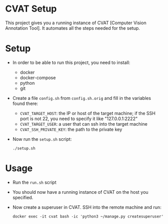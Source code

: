 # CVAT Setup
This project gives you a running instance of CVAT \[Computer Vision Annotation Tool\]. It automates all the steps needed for the setup.

# Setup
* In order to be able to run this project, you need to install:
  - docker
  - docker-compose
  - python
  - git
* Create a file `config.sh` from `config.sh.orig` and fill in the variables found there:
  - `CVAT_TARGET_HOST`: the IP or host of the target machine; if the SSH port is not 22, you need to specify it like "127.0.0.1:2222"
  - `CVAT_TARGET_USER`: a user that can ssh into the target machine
  - `CVAT_SSH_PRIVATE_KEY`: the path to the private key
* Now run the `setup.sh` script:

      ./setup.sh

# Usage
* Run the `run.sh` script
* You should now have a running instance of CVAT on the host you specified.
* Now create a superuser in CVAT. SSH into the remote machine and run:

      docker exec -it cvat bash -ic 'python3 ~/manage.py createsuperuser'
